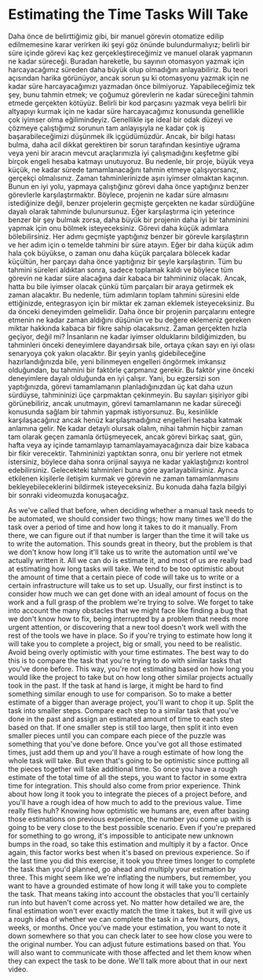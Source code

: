 # Estimating the Time Tasks Will Take

Daha önce de belirttiğimiz gibi, bir manuel görevin otomatize edilip edilmemesine karar verirken iki şeyi göz önünde bulundurmalıyız; belirli bir süre içinde görevi kaç kez gerçekleştireceğimiz ve manuel olarak yapmanın ne kadar süreceği. Buradan hareketle, bu sayının otomasyon yazmak için harcayacağımız süreden daha büyük olup olmadığını anlayabiliriz. Bu teori açısından harika görünüyor, ancak sorun şu ki otomasyonu yazmak için ne kadar süre harcayacağımızı yazmadan önce bilmiyoruz. Yapabileceğimiz tek şey, bunu tahmin etmek; ve çoğumuz görevlerin ne kadar süreceğini tahmin etmede gerçekten kötüyüz. Belirli bir kod parçasını yazmak veya belirli bir altyapıyı kurmak için ne kadar süre harcayacağımız konusunda genellikle çok iyimser olma eğilimindeyiz. Genellikle işe ideal bir odak düzeyi ve çözmeye çalıştığımız sorunun tam anlayışıyla ne kadar çok iş başarabileceğimizi düşünmek ilk içgüdümüzdür. Ancak, bir bilgi hatası bulma, daha acil dikkat gerektiren bir sorun tarafından kesintiye uğrama veya yeni bir aracın mevcut araçlarımızla iyi çalışmadığını keşfetme gibi birçok engeli hesaba katmayı unutuyoruz. Bu nedenle, bir proje, büyük veya küçük, ne kadar sürede tamamlanacağını tahmin etmeye çalışıyorsanız, gerçekçi olmalısınız. Zaman tahminlerinizde aşırı iyimser olmaktan kaçının. Bunun en iyi yolu, yapmaya çalıştığınız görevi daha önce yaptığınız benzer görevlerle karşılaştırmaktır. Böylece, projenin ne kadar süre almasını istediğinize değil, benzer projelerin geçmişte gerçekten ne kadar sürdüğüne dayalı olarak tahminde bulunursunuz. Eğer karşılaştırma için yeterince benzer bir şey bulmak zorsa, daha büyük bir projenin daha iyi bir tahminini yapmak için onu bölmek isteyeceksiniz. Görevi daha küçük adımlara bölebilirsiniz. Her adımı geçmişte yaptığınız benzer bir görevle karşılaştırın ve her adım için o temelde tahmini bir süre atayın. Eğer bir daha küçük adım hala çok büyükse, o zaman onu daha küçük parçalara bölecek kadar küçültün, her parçayı daha önce yaptığınız bir şeyle karşılaştırın. Tüm bu tahmini süreleri aldıktan sonra, sadece toplamak kaldı ve böylece tüm görevin ne kadar süre alacağına dair kabaca bir tahmininiz olacak. Ancak, hatta bu bile iyimser olacak çünkü tüm parçaları bir araya getirmek ek zaman alacaktır. Bu nedenle, tüm adımların toplam tahmini süresini elde ettiğinizde, entegrasyon için bir miktar ek zaman eklemek isteyeceksiniz. Bu da önceki deneyimden gelmelidir. Daha önce bir projenin parçalarını entegre etmenin ne kadar zaman aldığını düşünün ve bu değere eklemeniz gereken miktar hakkında kabaca bir fikre sahip olacaksınız. Zaman gerçekten hızla geçiyor, değil mi? İnsanların ne kadar iyimser olduklarını bildiğimizden, bu tahminleri önceki deneyimlere dayandırsak bile, ortaya çıkan sayı en iyi olası senaryoya çok yakın olacaktır. Bir şeyin yanlış gidebileceğine hazırlandığınızda bile, yeni bilinmeyen engelleri öngörmek imkansız olduğundan, bu tahmini bir faktörle çarpmanız gerekir. Bu faktör yine önceki deneyimlere dayalı olduğunda en iyi çalışır. Yani, bu egzersizi son yaptığınızda, görevi tamamlamanın planladığınızdan üç kat daha uzun sürdüyse, tahmininizi üçe çarpmaktan çekinmeyin. Bu sayıları şişiriyor gibi görünebiliriz, ancak unutmayın, görevi tamamlamanın ne kadar süreceği konusunda sağlam bir tahmin yapmak istiyorsunuz. Bu, kesinlikle karşılaşacağınız ancak henüz karşılaşmadığınız engelleri hesaba katmak anlamına gelir. Ne kadar detaylı olursak olalım, nihai tahmin hiçbir zaman tam olarak geçen zamanla örtüşmeyecek, ancak görevi birkaç saat, gün, hafta veya ay içinde tamamlayıp tamamlayamayacağınıza dair bize kabaca bir fikir verecektir. Tahmininizi yaptıktan sonra, onu bir yerlere not etmek istersiniz, böylece daha sonra orijinal sayıya ne kadar yaklaştığınızı kontrol edebilirsiniz. Gelecekteki tahminleri buna göre ayarlayabilirsiniz. Ayrıca etkilenen kişilerle iletişim kurmak ve görevin ne zaman tamamlanmasını bekleyebileceklerini bildirmek isteyeceksiniz. Bu konuda daha fazla bilgiyi bir sonraki videomuzda konuşacağız.

As we've called that before, when deciding whether a manual task needs to be automated, we should consider two things; how many times we'll do the task over a period of time and how long it takes to do it manually. From there, we can figure out if that number is larger than the time it will take us to write the automation. This sounds great in theory, but the problem is that we don't know how long it'll take us to write the automation until we've actually written it. All we can do is estimate it, and most of us are really bad at estimating how long tasks will take. We tend to be too optimistic about the amount of time that a certain piece of code will take us to write or a certain infrastructure will take us to set up. Usually, our first instinct is to consider how much we can get done with an ideal amount of focus on the work and a full grasp of the problem we're trying to solve. We forget to take into account the many obstacles that we might face like finding a bug that we don't know how to fix, being interrupted by a problem that needs more urgent attention, or discovering that a new tool doesn't work well with the rest of the tools we have in place. So if you're trying to estimate how long it will take you to complete a project, big or small, you need to be realistic. Avoid being overly optimistic with your time estimates. The best way to do this is to compare the task that you're trying to do with similar tasks that you've done before. This way, you're not estimating based on how long you would like the project to take but on how long other similar projects actually took in the past. If the task at hand is large, it might be hard to find something similar enough to use for comparison. So to make a better estimate of a bigger than average project, you'll want to chop it up. Split the task into smaller steps. Compare each step to a similar task that you've done in the past and assign an estimated amount of time to each step based on that. If one smaller step is still too large, then split it into even smaller pieces until you can compare each piece of the puzzle was something that you've done before. Once you've got all those estimated times, just add them up and you'll have a rough estimate of how long the whole task will take. But even that's going to be optimistic since putting all the pieces together will take additional time. So once you have a rough estimate of the total time of all the steps, you want to factor in some extra time for integration. This should also come from prior experience. Think about how long it took you to integrate the pieces of a project before, and you'll have a rough idea of how much to add to the previous value. Time really flies huh? Knowing how optimistic we humans are, even after basing those estimations on previous experience, the number you come up with is going to be very close to the best possible scenario. Even if you're prepared for something to go wrong, it's impossible to anticipate new unknown bumps in the road, so take this estimation and multiply it by a factor. Once again, this factor works best when it's based on previous experience. So if the last time you did this exercise, it took you three times longer to complete the task than you'd planned, go ahead and multiply your estimation by three. This might seem like we're inflating the numbers, but remember, you want to have a grounded estimate of how long it will take you to complete the task. That means taking into account the obstacles that you'll certainly run into but haven't come across yet. No matter how detailed we are, the final estimation won't ever exactly match the time it takes, but it will give us a rough idea of whether we can complete the task in a few hours, days, weeks, or months. Once you've made your estimation, you want to note it down somewhere so that you can check later to see how close you were to the original number. You can adjust future estimations based on that. You will also want to communicate with those affected and let them know when they can expect the task to be done. We'll talk more about that in our next video.